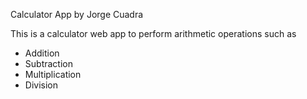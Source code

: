 Calculator App by Jorge Cuadra

This is a calculator web app to perform arithmetic operations such as 

- Addition
- Subtraction
- Multiplication
- Division

